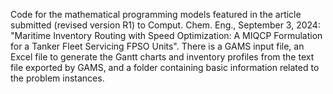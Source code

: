 Code for the mathematical programming models featured in the article submitted (revised version R1) to Comput. Chem. Eng., September 3, 2024: "Maritime Inventory Routing with Speed Optimization: A MIQCP Formulation for a Tanker Fleet Servicing FPSO Units".
There is a GAMS input file, an Excel file to generate the Gantt charts and inventory profiles from the text file exported by GAMS, and a folder containing basic information related to the problem instances.
